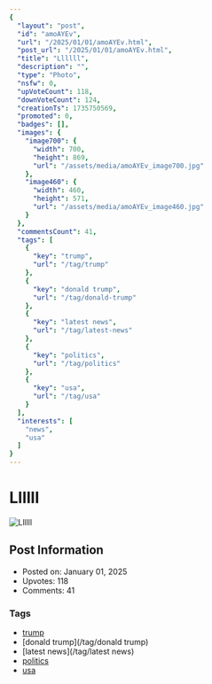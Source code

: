 ```yaml
---
{
  "layout": "post",
  "id": "amoAYEv",
  "url": "/2025/01/01/amoAYEv.html",
  "post_url": "/2025/01/01/amoAYEv.html",
  "title": "Llllll",
  "description": "",
  "type": "Photo",
  "nsfw": 0,
  "upVoteCount": 118,
  "downVoteCount": 124,
  "creationTs": 1735750569,
  "promoted": 0,
  "badges": [],
  "images": {
    "image700": {
      "width": 700,
      "height": 869,
      "url": "/assets/media/amoAYEv_image700.jpg"
    },
    "image460": {
      "width": 460,
      "height": 571,
      "url": "/assets/media/amoAYEv_image460.jpg"
    }
  },
  "commentsCount": 41,
  "tags": [
    {
      "key": "trump",
      "url": "/tag/trump"
    },
    {
      "key": "donald trump",
      "url": "/tag/donald-trump"
    },
    {
      "key": "latest news",
      "url": "/tag/latest-news"
    },
    {
      "key": "politics",
      "url": "/tag/politics"
    },
    {
      "key": "usa",
      "url": "/tag/usa"
    }
  ],
  "interests": [
    "news",
    "usa"
  ]
}
---
```


# Llllll

![Llllll](/assets/media/amoAYEv_image700.jpg)

## Post Information

- Posted on: January 01, 2025
- Upvotes: 118
- Comments: 41

### Tags

- [trump](/tag/trump)
- [donald trump](/tag/donald trump)
- [latest news](/tag/latest news)
- [politics](/tag/politics)
- [usa](/tag/usa)
